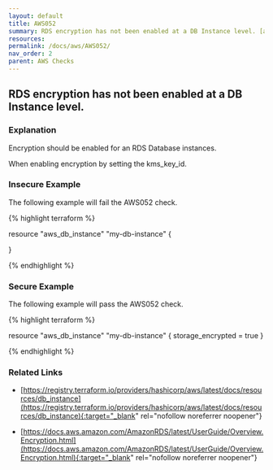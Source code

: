 ```yaml
---
layout: default
title: AWS052
summary: RDS encryption has not been enabled at a DB Instance level. [aws_db_instance] 
resources: 
permalink: /docs/aws/AWS052/
nav_order: 2
parent: AWS Checks
---
```


## RDS encryption has not been enabled at a DB Instance level.

### Explanation


Encryption should be enabled for an RDS Database instances. 

When enabling encryption by setting the kms_key_id. 



### Insecure Example

The following example will fail the AWS052 check.

{% highlight terraform %}

resource "aws_db_instance" "my-db-instance" {
	
}

{% endhighlight %}



### Secure Example

The following example will pass the AWS052 check.

{% highlight terraform %}

resource "aws_db_instance" "my-db-instance" {
	storage_encrypted  = true
}

{% endhighlight %}


### Related Links


- [https://registry.terraform.io/providers/hashicorp/aws/latest/docs/resources/db_instance](https://registry.terraform.io/providers/hashicorp/aws/latest/docs/resources/db_instance){:target="_blank" rel="nofollow noreferrer noopener"}

- [https://docs.aws.amazon.com/AmazonRDS/latest/UserGuide/Overview.Encryption.html](https://docs.aws.amazon.com/AmazonRDS/latest/UserGuide/Overview.Encryption.html){:target="_blank" rel="nofollow noreferrer noopener"}


